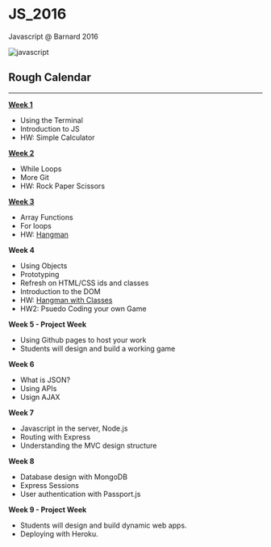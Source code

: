 # JS_2016
Javascript @ Barnard 2016 

![javascript](http://jpsierens.com/wp-content/uploads/2015/11/JavaScript-Logo.jpg)

## Rough Calendar
------
**[Week 1](https://github.com/awdriggs-js/Spring_2016/tree/master/week1)**
- Using the Terminal
- Introduction to JS
- HW: Simple Calculator

**[Week 2](https://github.com/awdriggs-js/Spring_2016/tree/master/week2)**
- While Loops
- More Git
- HW: Rock Paper Scissors

**[Week 3](https://github.com/awdriggs-js/Spring_2016/tree/master/week3)**
- Array Functions
- For loops
- HW: [Hangman](https://classroom.github.com/assignment-invitations/e6e67f9bb41c68feb2b4ebcc2805aa6b)

**Week 4**
- Using Objects
- Prototyping
- Refresh on HTML/CSS ids and classes
- Introduction to the DOM
- HW: [Hangman with Classes](https://classroom.github.com/assignment-invitations/41cb3d432536a53850d98004b3395bf7)
- HW2: Psuedo Coding your own Game

**Week 5 - Project Week**
- Using Github pages to host your work
- Students will design and build a working game

**Week 6**
- What is JSON?
- Using APIs
- Usign AJAX

**Week 7**
- Javascript in the server, Node.js
- Routing with Express
- Understanding the MVC design structure

**Week 8**
- Database design with MongoDB
- Express Sessions
- User authentication with Passport.js

**Week 9 - Project Week**
- Students will design and build dynamic web apps.
- Deploying with Heroku.